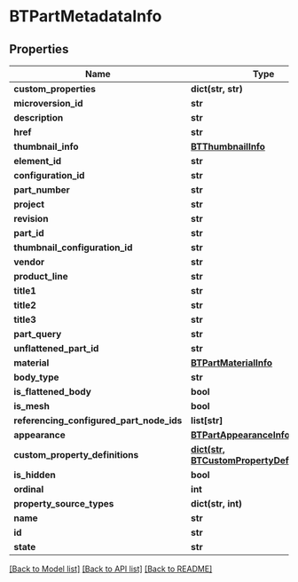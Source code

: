 # BTPartMetadataInfo

## Properties
Name | Type | Description | Notes
------------ | ------------- | ------------- | -------------
**custom_properties** | **dict(str, str)** |  | [optional] 
**microversion_id** | **str** |  | [optional] 
**description** | **str** |  | [optional] 
**href** | **str** |  | [optional] 
**thumbnail_info** | [**BTThumbnailInfo**](BTThumbnailInfo.md) |  | [optional] 
**element_id** | **str** |  | [optional] 
**configuration_id** | **str** |  | [optional] 
**part_number** | **str** |  | [optional] 
**project** | **str** |  | [optional] 
**revision** | **str** |  | [optional] 
**part_id** | **str** |  | [optional] 
**thumbnail_configuration_id** | **str** |  | [optional] 
**vendor** | **str** |  | [optional] 
**product_line** | **str** |  | [optional] 
**title1** | **str** |  | [optional] 
**title2** | **str** |  | [optional] 
**title3** | **str** |  | [optional] 
**part_query** | **str** |  | [optional] 
**unflattened_part_id** | **str** |  | [optional] 
**material** | [**BTPartMaterialInfo**](BTPartMaterialInfo.md) |  | [optional] 
**body_type** | **str** |  | [optional] 
**is_flattened_body** | **bool** |  | [optional] 
**is_mesh** | **bool** |  | [optional] 
**referencing_configured_part_node_ids** | **list[str]** |  | [optional] 
**appearance** | [**BTPartAppearanceInfo**](BTPartAppearanceInfo.md) |  | [optional] 
**custom_property_definitions** | [**dict(str, BTCustomPropertyDefinitionInfo)**](BTCustomPropertyDefinitionInfo.md) |  | [optional] 
**is_hidden** | **bool** |  | [optional] 
**ordinal** | **int** |  | [optional] 
**property_source_types** | **dict(str, int)** |  | [optional] 
**name** | **str** |  | [optional] 
**id** | **str** |  | [optional] 
**state** | **str** |  | [optional] 

[[Back to Model list]](../README.md#documentation-for-models) [[Back to API list]](../README.md#documentation-for-api-endpoints) [[Back to README]](../README.md)


